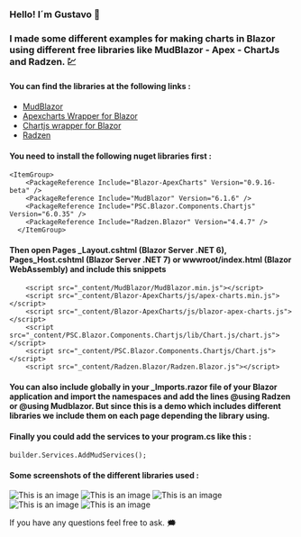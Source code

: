 ### Hello! I´m Gustavo :wave:

### I made some different examples for making charts in Blazor using different free libraries like MudBlazor - Apex - ChartJs and Radzen. :chart:

#### You can find the libraries at the following links :

* [MudBlazor](https://mudblazor.com/)
* [Apexcharts Wrapper for Blazor](https://apexcharts.com/)
* [Chartjs wrapper for Blazor](https://www.iheartblazor.com/welcome)
* [Radzen](https://www.radzen.com/)


#### You need to install the following nuget libraries first :

```
<ItemGroup>
    <PackageReference Include="Blazor-ApexCharts" Version="0.9.16-beta" />
    <PackageReference Include="MudBlazor" Version="6.1.6" />
    <PackageReference Include="PSC.Blazor.Components.Chartjs" Version="6.0.35" />
    <PackageReference Include="Radzen.Blazor" Version="4.4.7" />
  </ItemGroup>
```
#### Then open Pages \_Layout.cshtml (Blazor Server .NET 6), Pages\_Host.cshtml (Blazor Server .NET 7) or wwwroot/index.html (Blazor WebAssembly) and include this snippets

```
    <script src="_content/MudBlazor/MudBlazor.min.js"></script>
    <script src="_content/Blazor-ApexCharts/js/apex-charts.min.js"></script>
    <script src="_content/Blazor-ApexCharts/js/blazor-apex-charts.js"></script>
    <script src="_content/PSC.Blazor.Components.Chartjs/lib/Chart.js/chart.js"></script>
    <script src="_content/PSC.Blazor.Components.Chartjs/Chart.js"></script>
    <script src="_content/Radzen.Blazor/Radzen.Blazor.js"></script>
```

#### You can also include globally in your _Imports.razor file of your Blazor application and import the namespaces and add the lines **@using Radzen** or **@using Mudblazor**. But since this is a demo which includes different libraries we include them on each page depending the library using.

#### Finally you could add the services to your program.cs like this :

```
builder.Services.AddMudServices();
```

#### Some screenshots of the different libraries used :

![This is an image](../../images/chartsample1.png)
![This is an image](/assets/images/electrocat.png)
![This is an image](/assets/images/electrocat.png)
![This is an image](/assets/images/electrocat.png)
![This is an image](/assets/images/electrocat.png)


If you have any questions feel free to ask. :right_anger_bubble:
